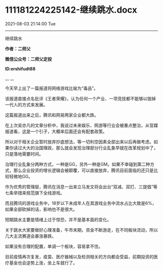 # 111181224225142-继续跳水.docx

2021-08-03 21:14:00 Tue

----

继续跳水

__作者：二师父__

__微信公众号：二师父定投__

__ID:ershifudt88__

__ __

今天早上出了一篇报道将网络游戏比喻为“毒品”。

该报道直接点名批评《王者荣耀》，认为任何一个产业、一项竞技都不能够以毁掉一代人的方式来发展。

这篇报道出来之后，腾讯和网易两家企业都大跌。

在上次吴亦凡的文章分析中，我说过未来娱乐、网游等行业会被重点整治，从官媒报道看，这是一个引子，大概率后面还会有配套政策。

所以对于相关企业暂时放弃抄底想法，等一切利空因素全部出来以后再做考虑。如果你读过大大的治国理政，那么就会发现治理部分行业乱象早就在改革规划中了，只是落地需要时间。

治理行业乱象分两种方式，一种是GG，另外一种是GM。如果不幸碰到第二种方式，那么企业投资的增长逻辑会被颠覆，可以直接放弃，腾讯目前面临的还只是比较轻微地GG。

作为优秀的管理层，腾讯在消息一出来立马发文将会出台“双减、双打、三提倡”等七条举措来规范旗下全线游戏。

而且腾讯的游戏业务中，18岁以下未成年人在其游戏业务中流水占比大致是6%，如果全部砍掉的话，影响也不是很大。

短期跳水主要是情绪上过于惊恐，并不是基本面的变化。

关于跳水大家要做好心理准备，牛市末期，资金不断游走，在不同板块流动，所以几大主流赛道会暴涨暴跌。

如果没有合理的配置，单调一个板块，容易拿不住。

目前疫情再次复发，疫苗、医疗器械以及检测相关的方向都会受益，前期投资的医疗基金也会逆势上涨，坐上车就行了。

